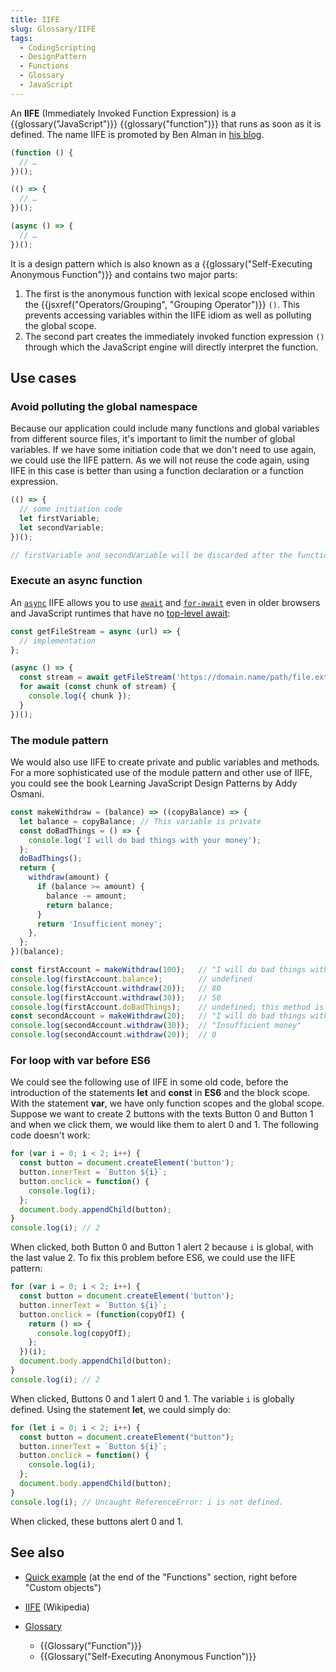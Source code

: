 ```yaml
---
title: IIFE
slug: Glossary/IIFE
tags:
  - CodingScripting
  - DesignPattern
  - Functions
  - Glossary
  - JavaScript
---
```

An **IIFE** (Immediately Invoked Function Expression) is a {{glossary("JavaScript")}} {{glossary("function")}} that runs as soon as it is defined.
The name IIFE is promoted by Ben Alman in [his blog](https://web.archive.org/web/20171201033208/http://benalman.com/news/2010/11/immediately-invoked-function-expression/#iife).

```js
(function () {
  // …
})();

(() => {
  // …
})();

(async () => {
  // …
})();
```

It is a design pattern which is also known as a {{glossary("Self-Executing Anonymous Function")}} and contains two major parts:

1. The first is the anonymous function with lexical scope enclosed within the {{jsxref("Operators/Grouping", "Grouping Operator")}} `()`. This prevents accessing variables within the IIFE idiom as well as polluting the global scope.
2. The second part creates the immediately invoked function expression `()` through which the JavaScript engine will directly interpret the function.

## Use cases

### Avoid polluting the global namespace

Because our application could include many functions and global variables from different source files, it's
important to limit the number of global variables. If we have some initiation code that we don't need to use
again, we could use the IIFE pattern. As we will not reuse the code again, using IIFE in this case is better than
using a function declaration or a function expression.

```js
(() => {
  // some initiation code
  let firstVariable;
  let secondVariable;
})();

// firstVariable and secondVariable will be discarded after the function is executed.
```

### Execute an async function

An [`async`](/en-US/docs/Web/JavaScript/Reference/Operators/async_function) IIFE allows you to use [`await`](/en-US/docs/Web/JavaScript/Reference/Operators/await) and [`for-await`](/en-US/docs/Web/JavaScript/Reference/Statements/for-await...of) even in older browsers and JavaScript runtimes that have no [top-level await](/en-US/docs/Web/JavaScript/Reference/Operators/await#top_level_await):

```js
const getFileStream = async (url) => { 
  // implementation
};

(async () => {
  const stream = await getFileStream('https://domain.name/path/file.ext');
  for await (const chunk of stream) {
    console.log({ chunk });
  }
})();
```

### The module pattern

We would also use IIFE to create private and public variables and methods. For a more sophisticated use of the module
pattern and other use of IIFE, you could see the book Learning JavaScript Design Patterns by Addy Osmani.

```js
const makeWithdraw = (balance) => ((copyBalance) => {
  let balance = copyBalance; // This variable is private
  const doBadThings = () => {
    console.log('I will do bad things with your money');
  };
  doBadThings();
  return {
    withdraw(amount) {
      if (balance >= amount) {
        balance -= amount;
        return balance;
      }
      return 'Insufficient money';
    },
  };
})(balance);

const firstAccount = makeWithdraw(100);   // "I will do bad things with your money"
console.log(firstAccount.balance);        // undefined
console.log(firstAccount.withdraw(20));   // 80
console.log(firstAccount.withdraw(30));   // 50
console.log(firstAccount.doBadThings);    // undefined; this method is private
const secondAccount = makeWithdraw(20);   // "I will do bad things with your money"
console.log(secondAccount.withdraw(30));  // "Insufficient money"
console.log(secondAccount.withdraw(20));  // 0
```

### For loop with var before ES6

We could see the following use of IIFE in some old code, before the introduction of the statements **let** and **const**
in **ES6** and the block scope. With the statement **var**, we have only function scopes and the global scope.
Suppose we want to create 2 buttons with the texts Button 0 and Button 1 and when we click
them, we would like them to alert 0 and 1. The following code doesn't work:

```js
for (var i = 0; i < 2; i++) {
  const button = document.createElement('button');
  button.innerText = `Button ${i}`;
  button.onclick = function() {
    console.log(i);
  };
  document.body.appendChild(button);
}
console.log(i); // 2
```

When clicked, both Button 0 and Button 1 alert 2 because `i` is global,
with the last value 2. To fix this problem before ES6, we could use the IIFE pattern:

```js
for (var i = 0; i < 2; i++) {
  const button = document.createElement('button');
  button.innerText = `Button ${i}`;
  button.onclick = (function(copyOfI) {
    return () => {
      console.log(copyOfI);
    };
  })(i);
  document.body.appendChild(button);
}
console.log(i); // 2
```

When clicked, Buttons 0 and 1 alert 0 and 1.
The variable `i` is globally defined.
Using the statement **let**, we could simply do:

```js
for (let i = 0; i < 2; i++) {
  const button = document.createElement("button");
  button.innerText = `Button ${i}`;
  button.onclick = function() {
    console.log(i);
  };
  document.body.appendChild(button);
}
console.log(i); // Uncaught ReferenceError: i is not defined.
```

When clicked, these buttons alert 0 and 1.

## See also

- [Quick example](/en-US/docs/Web/JavaScript/A_re-introduction_to_JavaScript#functions) (at the end of the "Functions" section, right before "Custom objects")
- [IIFE](https://en.wikipedia.org/wiki/Immediately-invoked_function_expression) (Wikipedia)
- [Glossary](/en-US/docs/Glossary)

  - {{Glossary("Function")}}
  - {{Glossary("Self-Executing Anonymous Function")}}
